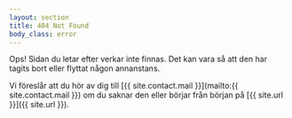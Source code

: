 ```yaml
---
layout: section
title: 404 Not Found
body_class: error
---
```


Ops!
Sidan du letar efter verkar inte finnas.
Det kan vara så att den har tagits bort eller flyttat någon annanstans.

Vi föreslår att du hör av dig till [{{ site.contact.mail }}](mailto:{{ site.contact.mail }}) om du saknar den eller börjar från början på [{{ site.url }}]({{ site.url }}).
